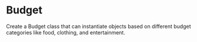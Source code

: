 # Budget
Create a Budget class that can instantiate objects based on different budget categories like food, clothing, and entertainment.
